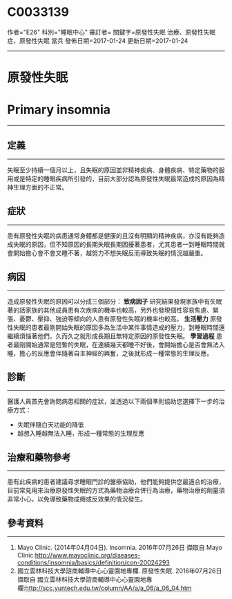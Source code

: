 # C0033139
作者="E26"
科別="睡眠中心"
審訂者=
關鍵字=原發性失眠 治療、原發性失眠症、原發性失眠 當兵
發佈日期=2017-01-24
更新日期=2017-01-24

----------
# 原發性失眠
# Primary insomnia
----------
## 定義
----------

失眠至少持續一個月以上，且失眠的原因並非精神疾病、身體疾病、特定藥物的服用或是特定的睡眠疾病所引發的，目前大部分認為原發性失眠最常造成的原因為精神生理方面的不正常。

## 症狀
----------

患有原發性失眠的病患通常身體都是健康的且沒有明顯的精神疾病，亦沒有能夠造成失眠的原因，但不知原因的長期失眠長期困擾著患者，尤其患者一到睡眠時間就會開始擔心會不會又睡不著，越努力不想失眠反而導致失眠的情況越嚴重。

## 病因
----------

造成原發性失眠的原因可以分成三個部分：
**致病因子**
研究結果發現家族中有失眠著的話家族的其他成員患有次疾病的機率也較高，另外也發現個性容易焦慮、緊張、憂鬱、壓抑、強迫等傾向的人患有原發性失眠的機率也較高。
**生活壓力**
原發性失眠的患者最剛開始失眠的原因多為生活中某件事情造成的壓力，到睡眠時間還繼續煩惱著他們，久而久之就形成長期且無特定原因的原發性失眠。
**學習過程**
患者最剛開始通常是短暫的失眠，在連續幾天都睡不好後，會開始擔心是否會無法入睡，擔心的反應會伴隨著自主神經的興奮，之後就形成一種常態的生理反應。

## 診斷
----------

醫護人員首先會詢問病患相關的症狀，並透過以下兩個準則協助您選擇下一步的治療方式：

- 失眠伴隨白天功能的降低
- 越想入睡越無法入睡，形成一種常態的生理反應
## 治療和藥物參考
----------

患有此疾病的患者建議尋求睡眠門診的醫療協助，他們能夠提供您最適合的治療，目前常見用來治療原發性失眠的方式為藥物治療合併行為治療，藥物治療的劑量須非常小心，以免導致藥物成癮或反效果的情況發生。

## 參考資料
----------
1. Mayo Clinic. (2014年04月04日). Insomnia. 2016年07月26日 擷取自 Mayo Clinic:http://www.mayoclinic.org/diseases-conditions/insomnia/basics/definition/con-20024293
2. 國立雲林科技大學諮商輔導中心心靈園地專欄. 原發性失眠. 2016年07月26日 擷取自 國立雲林科技大學諮商輔導中心心靈園地專欄:http://scc.yuntech.edu.tw/column/AA/a/a_06/a_06_04.htm

